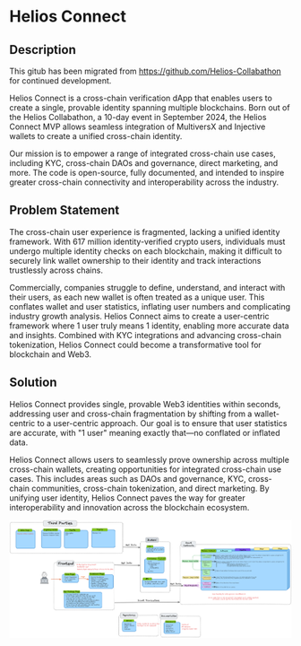 # Helios Connect

## Description

This gitub has been migrated from https://github.com/Helios-Collabathon for continued development. 

Helios Connect is a cross-chain verification dApp that enables users to create a single, provable identity spanning multiple blockchains. Born out of the Helios Collabathon, a 10-day event in September 2024, the Helios Connect MVP allows seamless integration of MultiversX and Injective wallets to create a unified cross-chain identity.

Our mission is to empower a range of integrated cross-chain use cases, including KYC, cross-chain DAOs and governance, direct marketing, and more. The code is open-source, fully documented, and intended to inspire greater cross-chain connectivity and interoperability across the industry.

## Problem Statement

The cross-chain user experience is fragmented, lacking a unified identity framework. With 617 million identity-verified crypto users, individuals must undergo multiple identity checks on each blockchain, making it difficult to securely link wallet ownership to their identity and track interactions trustlessly across chains.

Commercially, companies struggle to define, understand, and interact with their users, as each new wallet is often treated as a unique user. This conflates wallet and user statistics, inflating user numbers and complicating industry growth analysis. Helios Connect aims to create a user-centric framework where 1 user truly means 1 identity, enabling more accurate data and insights. Combined with KYC integrations and advancing cross-chain tokenization, Helios Connect could become a transformative tool for blockchain and Web3.

## Solution

Helios Connect provides single, provable Web3 identities within seconds, addressing user and cross-chain fragmentation by shifting from a wallet-centric to a user-centric approach. Our goal is to ensure that user statistics are accurate, with "1 user" meaning exactly that—no conflated or inflated data.

Helios Connect allows users to seamlessly prove ownership across multiple cross-chain wallets, creating opportunities for integrated cross-chain use cases. This includes areas such as DAOs and governance, KYC, cross-chain communities, cross-chain tokenization, and direct marketing. By unifying user identity, Helios Connect paves the way for greater interoperability and innovation across the blockchain ecosystem.


![Alt text](./architecture.excalidraw.png)

